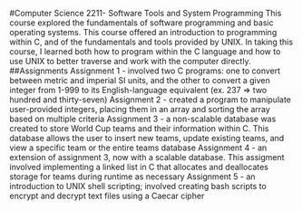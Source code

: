 
#Computer Science 2211- Software Tools and System Programming
This course explored the fundamentals of software programming and basic operating systems.
This course offered an introduction to programming within C, and of the fundamentals and tools provided by UNIX.
In taking this course, I learned both how to program within the C language and how to use UNIX to better traverse and work with the computer directly.
##Assignments
Assignment 1 - involved two C programs: one to convert between metric and imperial SI units, and the other to convert a given integer from 1-999 to its English-language equivalent (ex. 237 => two hundred and thirty-seven)
Assignment 2 - created a program to manipulate user-provided integers, placing them in an array and sorting the array based on multiple criteria
Assignment 3 - a non-scalable database was created to store World Cup teams and their information within C. This database allows the user to insert new teams, update existing teams, and view a specific team or the entire teams database
Assignment 4 - an extension of assignment 3, now with a scalable database. This assigment involved implementing a linked list in C that allocates and deallocates storage for teams during runtime as necessary
Assignment 5 - an introduction to UNIX shell scripting; involved creating bash scripts to encrypt and decrypt text files using a Caecar cipher

